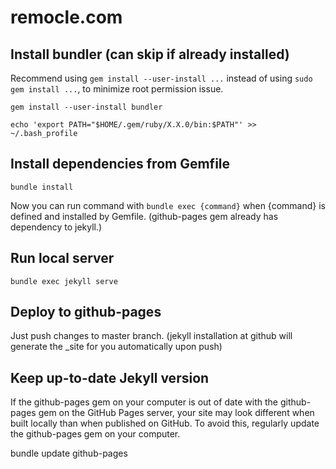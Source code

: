# remocle.com


## Install bundler (can skip if already installed)

Recommend using `gem install --user-install ...` instead of using `sudo gem install ...`, 
to minimize root permission issue.

    gem install --user-install bundler

    echo 'export PATH="$HOME/.gem/ruby/X.X.0/bin:$PATH"' >> ~/.bash_profile

## Install dependencies from Gemfile

    bundle install

Now you can run command with `bundle exec {command}` when {command} is defined and installed by Gemfile.
(github-pages gem already has dependency to jekyll.)

## Run local server

    bundle exec jekyll serve 

## Deploy to github-pages

Just push changes to master branch.
(jekyll installation at github will generate the _site for you automatically upon push)

## Keep up-to-date Jekyll version

If the github-pages gem on your computer is out of date with the github-pages gem on the GitHub Pages server,
your site may look different when built locally than when published on GitHub.
To avoid this, regularly update the github-pages gem on your computer.

bundle update github-pages
